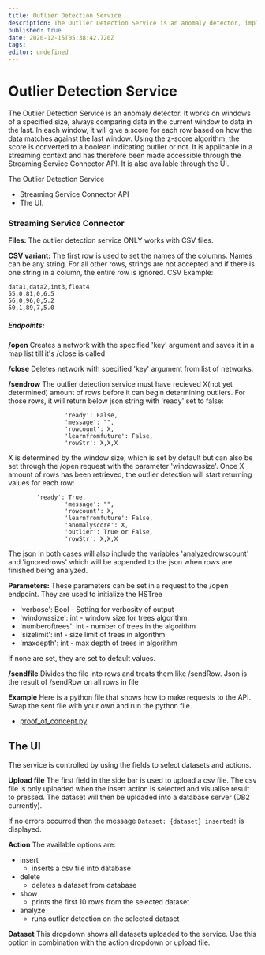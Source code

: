 ```yaml
---
title: Outlier Detection Service
description: The Outlier Detection Service is an anomaly detector, implemented with the algorithm Half-Space-Trees
published: true
date: 2020-12-15T05:38:42.720Z
tags: 
editor: undefined
---
```


# Outlier Detection Service
The Outlier Detection Service is an anomaly detector. It works on windows of a specified size, always comparing data in the current window to data in the last. In each window, it will give a score for each row based on how the data matches against the last window. Using the z-score algorithm, the score is converted to a boolean indicating outlier or not. It is applicable in a streaming context and has therefore been made accessible through the Streaming Service Connector API. 
It is also available through the UI.

The Outlier Detection Service
- Streaming Service Connector API
- The UI.



### Streaming Service Connector
**Files:**
The outlier detection service ONLY works with CSV files.

**CSV variant:**
The first row is used to set the names of the columns. Names can be any string. For all other rows, strings are not accepted and if there is one string in a column, the entire row is ignored.
CSV Example:
```
data1,data2,int3,float4
55,0,81,0,6.5
56,0,96,0,5.2
50,1,89,7,5.0
```

##### Endpoints:

**/open**
Creates a network with the specified 'key' argument and saves it in a map list till it's /close is called

**/close**
Deletes network with specified 'key' argument from list of networks.

**/sendrow**
The outlier detection service must have recieved X(not yet determined) amount of rows before it can begin determining outliers.
For those rows, it will return below json string with 'ready' set to false:

                    'ready': False,
                    'message': "",
                    'rowcount': X,
                    'learnfromfuture': False,
                    'rowStr': X,X,X
X is determined by the window size, which is set by default but can also be set through the /open request with the parameter 'windowssize'. Once X amount of rows has been retrieved, the outlier detection will start returning values for each row:

			'ready': True,
                    'message': "",
                    'rowcount': X,
                    'learnfromfuture': False,
                    'anomalyscore': X,
                    'outlier': True or False,
                    'rowStr': X,X,X
The json in both cases will also include the variables 'analyzedrowscount' and 'ignoredrows' which will be appended to the json when rows are finished being analyzed.

**Parameters:**
These parameters can be set in a request to the /open endpoint. They are used to initialize the HSTree
- 'verbose': Bool - Setting for verbosity of output
- 'windowssize': int - window size for trees algorithm. 
- 'numberoftrees': int - number of trees in the algorithm
- 'sizelimit': int - size limit of trees in algorithm
- 'maxdepth': int - max depth of trees  in algorithm

If none are set, they are set to default values.

**/sendfile**
Divides the file into rows and treats them like /sendRow. Json is the result of /sendRow on all rows in file

**Example**
Here is a python file that shows how to make requests to the API. Swap the sent file with your own and run the python file.
- [proof_of_concept.py](/proof_of_concept.py)

## The UI
The service is controlled by using the fields to select datasets and actions.

**Upload file**
The first field in the side bar is used to upload a csv file. The csv file is only uploaded when the insert action is selected and visualise result to pressed. The dataset will then be uploaded into a database server (DB2 currently).

If no errors occurred then the message `Dataset: {dataset} inserted!` is displayed.

**Action**
The available options are:
- insert
	- inserts a csv file into database
- delete
	- deletes a dataset from database
- show
	- prints the first 10 rows from the selected dataset
- analyze
	- runs outlier detection on the selected dataset

**Dataset**
This dropdown shows all datasets uploaded to the service. Use this option in combination with the action dropdown or upload file.

